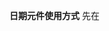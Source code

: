 **日期元件使用方式**
先在<script>區域引入該元件並定義
```C#
<script>
//引入日期選擇器
import DatePicker from "vue2-datepicker";
export default {
  //名稱
  name: "XXXXX",
  components: {
    //日期選擇器方法
    DatePicker
  },
};
</script>
```
___
使用方式(結合validation)
  - :formatter : yearFormatter/yearMonthFormatter/defaultFormatter(YYYY,YYYY/MM,YYYY/MM/DD)
  - type="格式" : year/month/day(選年,選年月,選年月日)
```html
<div class="form-group required">
  <validation-provider
    v-slot="{ classes, errors }"
    :rules="{ required: true }"
    name="該欄位名稱"
  >
    <Date-Picker
      v-model="綁定的變數 EX:A"
      :input-attr="{ id: '綁定的變數名稱 EX:A' }"
      :input-class="{ ...classes, 'form-control': true }"
      :formatter="顯示的格式"
      placeholder="輸入框內要顯示的文字"
      type="格式"
      output="number"
      class="d-block"
    />
    <span class="text-danger position-absolute">{{ errors[0] }}</span>
  </validation-provider>
</div>
```

